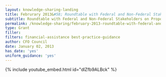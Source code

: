 ```yaml
---
layout: knowledge-sharing-landing
title: Februrary 2013&#58; Roundtable with Federal and Non-Federal Stakeholders on Proposed Uniform Guidance
subtitle: Roundtable with Federal and Non-Federal Stakeholders on Proposed Uniform Guidance
permalink: /knowledge-sharing/february-2013-roundtable-with-federal-and-non-federal-stakeholders-on-proposed-uniform-guidance/
type: Grant
filler:  
filters: financial-assistance best-practice-guidance
author: CFO Council 
date: January 02, 2013
has_date: 'yes'
uniform_guidance: 'yes'
---
```


{% include youtube_embed.html id="dlZfb9ALBck" %}  
